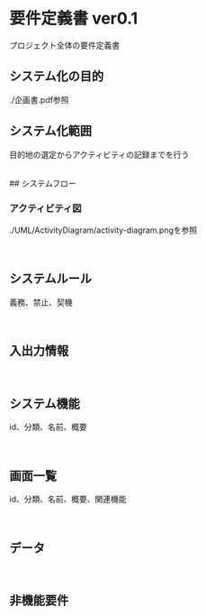 # 要件定義書 ver0.1
プロジェクト全体の要件定義書

## システム化の目的
./企画書.pdf参照

## システム化範囲
目的地の選定からアクティビティの記録までを行う

<br />
## システムフロー

### アクティビティ図
./UML/ActivityDiagram/activity-diagram.pngを参照

<br />

## システムルール
義務、禁止、契機

<br />

## 入出力情報

<br />

## システム機能
id、分類、名前、概要

<br />

## 画面一覧
id、分類、名前、概要、関連機能

<br />

## データ

<br />

## 非機能要件

<br />